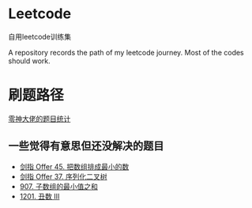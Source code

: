 # Leetcode

自用leetcode训练集

A repository records the path of my leetcode journey. Most of the codes should work.

# 刷题路径

[零神大佬的题目统计](https://zerotrac.github.io/leetcode_problem_rating/#/)


## 一些觉得有意思但还没解决的题目
* [剑指 Offer 45. 把数组排成最小的数](https://leetcode.cn/problems/ba-shu-zu-pai-cheng-zui-xiao-de-shu-lcof/)
* [剑指 Offer 37. 序列化二叉树](https://leetcode.cn/problems/xu-lie-hua-er-cha-shu-lcof/)
* [907. 子数组的最小值之和](https://leetcode.cn/problems/sum-of-subarray-minimums/)
* [1201. 丑数 III](https://leetcode.cn/problems/ugly-number-iii/)